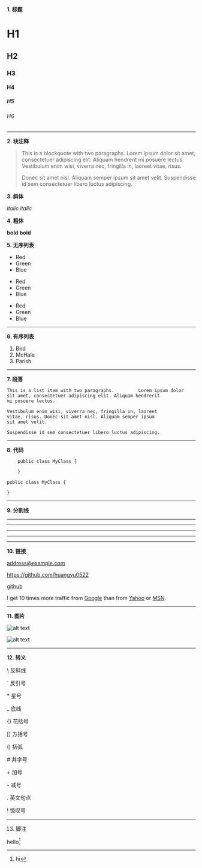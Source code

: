 **1. 标题**
# H1
## H2
### H3 
#### H4
##### H5
###### H6
---
**2. 块注释**
> This is a blockquote with two paragraphs. Lorem ipsum dolor sit amet,
> consectetuer adipiscing elit. Aliquam hendrerit mi posuere lectus.
> Vestibulum enim wisi, viverra nec, fringilla in, laoreet vitae, risus.
> 
> Donec sit amet nisl. Aliquam semper ipsum sit amet velit. Suspendisse
> id sem consectetuer libero luctus adipiscing.

**3. 斜体**

_italic_
*italic*

**4. 粗体**

__bold__
**bold**

**5. 无序列表**

* Red
* Green
* Blue

+ Red
+ Green
+ Blue

- Red
- Green
- Blue 

---
**6. 有序列表**

1. Bird
2. McHale
3. Parish

---
**7. 段落**

    This is a list item with two paragraphs.         Lorem ipsum dolor
    sit amet, consectetuer adipiscing elit. Aliquam hendrerit
    mi posuere lectus.

    Vestibulum enim wisi, viverra nec, fringilla in, laoreet
    vitae, risus. Donec sit amet nisl. Aliquam semper ipsum
    sit amet velit.

    Suspendisse id sem consectetuer libero luctus adipiscing.
    
---
**8. 代码**

        public class MyClass {
        
        }
        
```
public class MyClass {
        
}
```

---    
**9. 分割线**

* * *

***

- - -

---

---
**10. 链接**

address@example.com

<https://github.com/huangyu0522>

[github](https://github.com/huangyu0522)

I get 10 times more traffic from [Google][1] than from [Yahoo][2] or [MSN][3].  

[1]: http://google.com/        "Google" 
[2]: http://search.yahoo.com/  "Yahoo Search" 
[3]: http://search.msn.com/    "MSN Search"

---
**11. 图片**

![alt text](/path/to/img.jpg "Title")

![alt text][id] 

[id]: /path/to/img.jpg "Title"

---
**12. 转义**

\\   反斜线

\`   反引号

\*   星号

\_   底线

\{\}  花括号

\[\]  方括号

\(\)  括弧

\#   井字号

\+   加号

\-   减号

\.   英文句点

\!   惊叹号

---
13. 脚注

hello[^hello]

[^hello]: hi